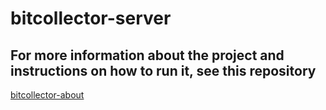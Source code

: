 # bitcollector-server

## For more information about the project and instructions on how to run it, see this repository
[bitcollector-about](https://github.com/Averagess/bitcollector-about)
